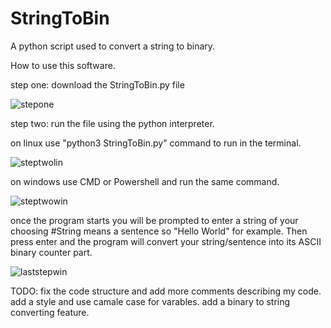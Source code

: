 # StringToBin
A python script used to convert a string to binary.

How to use this software.

step one: download the StringToBin.py file

![stepone](https://user-images.githubusercontent.com/84602650/141694657-0fafd9a9-0de3-4c44-9610-c03b095a7705.PNG)

step two:
run the file using the python interpreter.

on linux use "python3 StringToBin.py" command to run in the terminal.

![steptwolin](https://user-images.githubusercontent.com/84602650/141694939-33587e09-868c-4b14-9589-c76b895d77e9.PNG)

on windows use CMD or Powershell and run the same command.

![steptwowin](https://user-images.githubusercontent.com/84602650/141694990-fd69c214-ec85-480e-874a-2f92ad7436a2.PNG)

once the program starts you will be prompted to enter a string of your choosing #String means a sentence so "Hello World" for example.
Then press enter and the program will convert your string/sentence into its ASCII binary counter part.

![laststepwin](https://user-images.githubusercontent.com/84602650/141695068-90825b9f-9791-4f7c-8ed5-c94adcd364c7.PNG)

TODO:
  fix the code structure and add more comments describing my code.
  add a style and use camale case for varables.
  add a binary to string converting feature.
